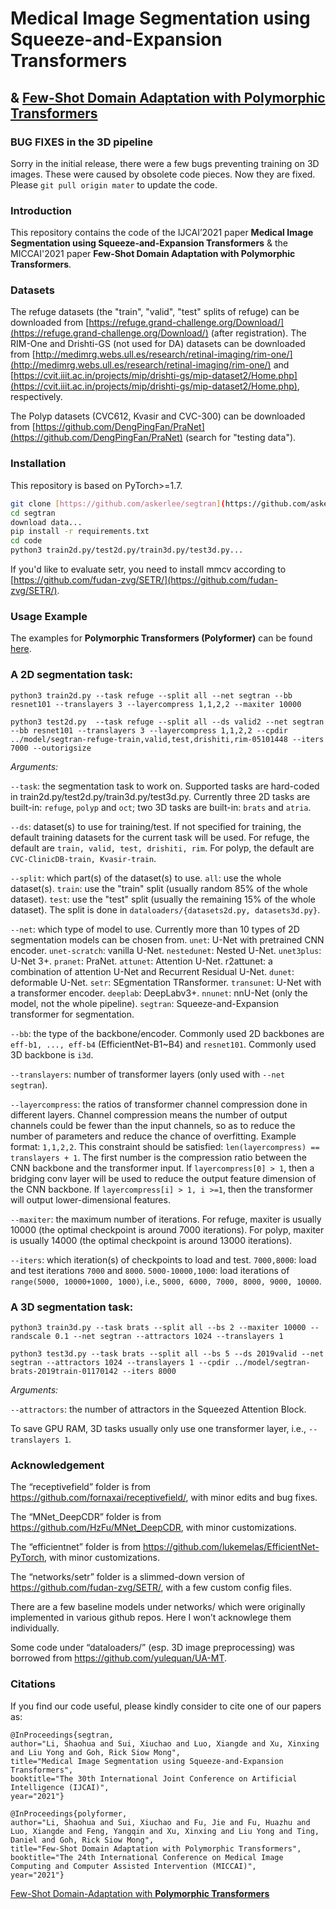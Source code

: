# Medical Image Segmentation using Squeeze-and-Expansion Transformers

## & [Few-Shot Domain Adaptation with Polymorphic Transformers](README_polyformer.md)

### BUG FIXES in the 3D pipeline

Sorry in the initial release, there were a few bugs preventing training on 3D images. These were caused by obsolete code pieces. Now they are fixed. Please `git pull origin mater` to update the code.

### Introduction

This repository contains the code of the IJCAI’2021 paper **Medical Image Segmentation using Squeeze-and-Expansion Transformers** & the MICCAI'2021 paper **Few-Shot Domain Adaptation with Polymorphic Transformers**.

### Datasets

The refuge datasets (the "train", "valid", "test" splits of refuge) can be downloaded from [https://refuge.grand-challenge.org/Download/](https://refuge.grand-challenge.org/Download/) (after registration). The RIM-One and Drishti-GS (not used for DA) datasets can be downloaded from [http://medimrg.webs.ull.es/research/retinal-imaging/rim-one/](http://medimrg.webs.ull.es/research/retinal-imaging/rim-one/) and [https://cvit.iiit.ac.in/projects/mip/drishti-gs/mip-dataset2/Home.php](https://cvit.iiit.ac.in/projects/mip/drishti-gs/mip-dataset2/Home.php), respectively.

The Polyp datasets (CVC612, Kvasir and CVC-300) can be downloaded from [https://github.com/DengPingFan/PraNet](https://github.com/DengPingFan/PraNet) (search for "testing data"). 

### Installation

This repository is based on PyTorch>=1.7.

```bash
git clone [https://github.com/askerlee/segtran](https://github.com/askerlee/segtran)
cd segtran
download data...
pip install -r requirements.txt
cd code
python3 train2d.py/test2d.py/train3d.py/test3d.py...
```

If you'd like to evaluate setr, you need to install mmcv according to [https://github.com/fudan-zvg/SETR/](https://github.com/fudan-zvg/SETR/).

### Usage Example

The examples for **Polymorphic Transformers (Polyformer)** can be found [here](README_polyformer.md).

### A 2D segmentation task:

`python3 train2d.py --task refuge --split all --net segtran --bb resnet101 --translayers 3 --layercompress 1,1,2,2 --maxiter 10000`

`python3 test2d.py  --task refuge --split all --ds valid2 --net segtran --bb resnet101 --translayers 3 --layercompress 1,1,2,2 --cpdir ../model/segtran-refuge-train,valid,test,drishiti,rim-05101448 --iters 7000 --outorigsize`

*Arguments:*

`--task`: the segmentation task to work on. Supported tasks are hard-coded in train2d.py/test2d.py/train3d.py/test3d.py. Currently three 2D tasks are built-in: `refuge`, `polyp` and `oct`; two 3D tasks are built-in: `brats` and `atria`.

`--ds`: dataset(s) to use for training/test. If not specified for training, the default training datasets for the current task will be used. For refuge, the default are `train, valid, test, drishiti, rim`. For polyp, the default are `CVC-ClinicDB-train, Kvasir-train`.

`--split`: which part(s) of the dataset(s) to use. `all`: use the whole dataset(s). `train`: use the "train" split (usually random 85% of the whole dataset). `test`: use the "test" split (usually the remaining 15% of the whole dataset). The split is done in `dataloaders/{datasets2d.py, datasets3d.py}`. 

`--net`: which type of model to use. Currently more than 10 types of 2D segmentation models can be chosen from. `unet`: U-Net with pretrained CNN encoder. `unet-scratch`: vanilla U-Net. `nestedunet`: Nested U-Net. `unet3plus`: U-Net 3+. `pranet`: PraNet. `attunet`: Attention U-Net. r2attunet: a combination of attention U-Net and Recurrent Residual U-Net. `dunet`: deformable U-Net. `setr`: SEgmentation TRansformer. `transunet`: U-Net with a transformer encoder. `deeplab`: DeepLabv3+. `nnunet`: nnU-Net (only the model, not the whole pipeline). `segtran`: Squeeze-and-Expansion transformer for segmentation.

`--bb`: the type of the backbone/encoder. Commonly used 2D backbones are `eff-b1, ..., eff-b4` (EfficientNet-B1~B4) and `resnet101`. Commonly used 3D backbone is `i3d`.

`--translayers`: number of transformer layers (only used with `--net segtran`).

`--layercompress`: the ratios of transformer channel compression done in different layers.  Channel compression means the number of output channels could be fewer than the input channels, so as to reduce the number of parameters and reduce the chance of overfitting. Example format: `1,1,2,2`. This constraint should be satisfied: `len(layercompress) == translayers + 1`. The first number is the compression ratio between the CNN backbone and the transformer input. If `layercompress[0] > 1`, then a bridging conv layer will be used to reduce the output feature dimension of the CNN backbone.  If `layercompress[i] > 1, i >=1`, then the transformer will output lower-dimensional features. 

`--maxiter`: the maximum number of iterations. For refuge, maxiter is usually 10000 (the optimal checkpoint is around 7000 iterations). For polyp, maxiter is usually 14000 (the optimal checkpoint is around 13000 iterations).

`--iters`: which iteration(s) of checkpoints to load and test. `7000,8000`: load and test iterations `7000` and `8000`. `5000-10000,1000`: load iterations of `range(5000, 10000+1000, 1000)`, i.e., `5000, 6000, 7000, 8000, 9000, 10000`.

### A 3D segmentation task:

`python3 train3d.py --task brats --split all --bs 2 --maxiter 10000 --randscale 0.1 --net segtran --attractors 1024 --translayers 1`

`python3 test3d.py --task brats --split all --bs 5 --ds 2019valid --net segtran --attractors 1024 --translayers 1 --cpdir ../model/segtran-brats-2019train-01170142 --iters 8000`

*Arguments:*

`--attractors`: the number of attractors in the Squeezed Attention Block. 

To save GPU RAM, 3D tasks usually only use one transformer layer, i.e., `--translayers 1`.

### Acknowledgement

The “receptivefield” folder is from https://github.com/fornaxai/receptivefield/, with minor edits and bug fixes.

The “MNet_DeepCDR” folder is from https://github.com/HzFu/MNet_DeepCDR, with minor customizations.

The “efficientnet” folder is from https://github.com/lukemelas/EfficientNet-PyTorch, with minor customizations.

The “networks/setr” folder is a slimmed-down version of https://github.com/fudan-zvg/SETR/, with a few custom config files.

There are a few baseline models under networks/ which were originally implemented in various github repos. Here I won’t acknowlege them individually.

Some code under “dataloaders/” (esp. 3D image preprocessing) was borrowed from https://github.com/yulequan/UA-MT.

### Citations

If you find our code useful, please kindly consider to cite one of our papers as:

```
@InProceedings{segtran,
author="Li, Shaohua and Sui, Xiuchao and Luo, Xiangde and Xu, Xinxing and Liu Yong and Goh, Rick Siow Mong",
title="Medical Image Segmentation using Squeeze-and-Expansion Transformers",
booktitle="The 30th International Joint Conference on Artificial Intelligence (IJCAI)",
year="2021"}

@InProceedings{polyformer,
author="Li, Shaohua and Sui, Xiuchao and Fu, Jie and Fu, Huazhu and Luo, Xiangde and Feng, Yangqin and Xu, Xinxing and Liu Yong and Ting, Daniel and Goh, Rick Siow Mong",
title="Few-Shot Domain Adaptation with Polymorphic Transformers",
booktitle="The 24th International Conference on Medical Image Computing and Computer Assisted Intervention (MICCAI)",
year="2021"}
```

[Few-Shot Domain-Adaptation with **Polymorphic Transformers**](README_polyformer.md)